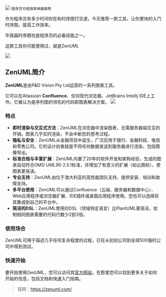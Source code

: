 <img src="/assets/image/240425-zenuml-1.png" style="max-width: 70%; height: auto;">
<small>程序员10倍效率神器推荐</small>


作为程序员有多少时间你在和时序图打交道，今天推荐一款工具，让你更快的入门时序图，提高工作效率。

毕竟画时序图也是程序员的必备技能之一。

这款工具你可能使用过，就是ZenUML


![](/assets/image/240425-zenuml-1.png)


## ZenUML简介

**ZenUML**是由P&D Vision Pty Ltd运营的一系列图表工具。

它可以在Atlassian **Confluence**、任何现代浏览器、JetBrains Intellij IDE上工作。它被认为是序列图的领先的代码即图表解决方案。
![](/assets/image/240425-zenuml-2.gif)


### 特点
- **即时渲染与交互式方法**：ZenUML在浏览器中渲染图表，无需服务器端交互的开销。图表几乎实时渲染，不会中断您的思考过程。
- **隐私与安全**：ZenUML从金融项目中诞生，广泛应用于银行、金融科技、电信和零售公司。它的设计初衷就是不将任何数据发送到服务器进行渲染，包括图像导出。
- **标准合规与丰富扩展**：ZenUML内置了20年的软件开发和架构经验，生成的图表自动符合OMG UML(R) 2.5.1标准，并增加了有意义的扩展（如云图标），使图表更易读。
- **专业支持**：ZenUML由位于澳大利亚的高性能团队支持，提供安装、培训和故障支持。
- **多平台使用**：ZenUML可以通过Confluence（云端、服务器和数据中心）、Web应用程序或浏览器扩展、IDE插件或桌面应用程序使用。您也可以选择将其集成到自己的平台中。
- **简洁的DSL**：ZenUML使用的DSL（领域特定语言）比PlantUML更简洁，绘制相同图表需要的代码行数少2到3倍。

### 使用场合
ZenUML可用于描述几乎任何复杂程度的过程，已在从初创公司到全球500强的公司中得到测试。

### 快速开始
要开始使用ZenUML，您可以访问其[官方网站](https://zenuml.com/)，在那里您可以找到更多关于如何开始的信息，包括文档和快速入门指南。


>官网：https://zenuml.com/


